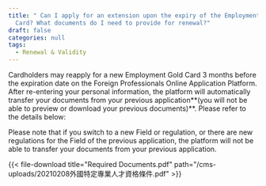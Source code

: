 ```yaml
---
title: " Can I apply for an extension upon the expiry of the Employment Gold
  Card? What documents do I need to provide for renewal?"
draft: false
categories: null
tags:
  - Renewal & Validity
---
```

Cardholders may reapply for a new Employment Gold Card 3 months before the expiration date on the Foreign Professionals Online Application Platform. After re-entering your personal information, the platform will automatically transfer your documents from your previous application**(you will not be able to preview or download your previous documents)**. Please refer to the details below:

Please note that if you switch to a new Field or regulation, or there are new regulations for the Field of the previous application, the platform will not be able to transfer your documents from your previous application.

{{< file-download title="Required Documents.pdf" path="/cms-uploads/20210208外國特定專業人才資格條件.pdf" >}}